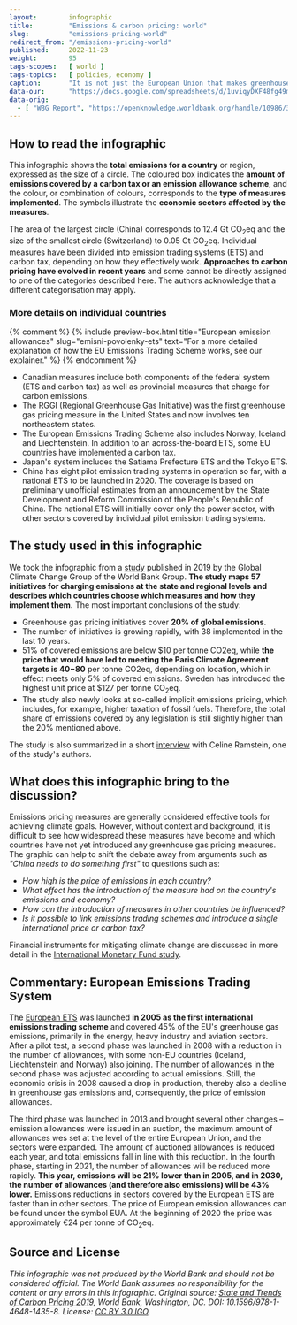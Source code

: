 ```yaml
---
layout:        infographic
title:         "Emissions & carbon pricing: world"
slug:          "emissions-pricing-world"
redirect_from: "/emissions-pricing-world"
published:     2022-11-23
weight:        95
tags-scopes:   [ world ]
tags-topics:   [ policies, economy ]
caption:       "It is not just the European Union that makes greenhouse gas emitters pay – carbon taxes and emission trading systems have also been established in many other countries around the world."
data-our:      "https://docs.google.com/spreadsheets/d/1uviqyDXF48fg49m9MKZV-ghN_nmoteMqfFgt01ouqjg/edit?usp=sharing"
data-orig:
  - [ "WBG Report", "https://openknowledge.worldbank.org/handle/10986/31755" ]
---
```


## How to read the infographic

This infographic shows the **total emissions for a country** or region, expressed as the size of a circle. The coloured box indicates the **amount of emissions covered by a carbon tax or an emission allowance scheme**, and the colour, or combination of colours, corresponds to the **type of measures implemented**. The symbols illustrate the **economic sectors affected by the measures**.

The area of the largest circle (China) corresponds to 12.4 Gt <glossary id="co2eq">CO<sub>2</sub>eq</glossary> and the size of the smallest circle (Switzerland) to 0.05 Gt CO<sub>2</sub>eq. Individual measures have been divided into emission trading systems (ETS) and carbon tax, depending on how they effectively work. **Approaches to carbon pricing have evolved in recent years** and some cannot be directly assigned to one of the categories described here. The authors acknowledge that a different categorisation may apply.

### More details on individual countries
{% comment %}
{% include preview-box.html
    title="European emission allowances"
    slug="emisni-povolenky-ets"
    text="For a more detailed explanation of how the EU Emissions Trading Scheme works, see our explainer."
%}
{% endcomment %}
* Canadian measures include both components of the federal system (ETS and carbon tax) as well as provincial measures that charge for carbon emissions.
* The RGGI (Regional Greenhouse Gas Initiative) was the first greenhouse gas pricing measure in the United States and now involves ten northeastern states.
* The European Emissions Trading Scheme also includes Norway, Iceland and Liechtenstein. In addition to an across-the-board ETS, some EU countries have implemented a carbon tax.
* Japan's system includes the Satiama Prefecture ETS and the Tokyo ETS.
* China has eight pilot emission trading systems in operation so far, with a national ETS to be launched in 2020. The coverage is based on preliminary unofficial estimates from an announcement by the State Development and Reform Commission of the People's Republic of China. The national ETS will initially cover only the power sector, with other sectors covered by individual pilot emission trading systems.

## The study used in this infographic

We took the infographic from a [study](https://openknowledge.worldbank.org/handle/10986/31755) published in 2019 by the Global Climate Change Group of the World Bank Group. **The study maps 57 initiatives for charging emissions at the state and regional levels and describes which countries choose which measures and how they implement them.** The most important conclusions of the study:

* Greenhouse gas pricing initiatives cover **20% of global emissions**.
* The number of initiatives is growing rapidly, with 38 implemented in the last 10 years.
* 51% of covered emissions are below $10 per tonne CO2eq, while **the price that would have led to meeting the Paris Climate Agreement targets is $40-$80** per tonne CO2eq, depending on location, which in effect meets only 5% of covered emissions. Sweden has introduced the highest unit price at $127 per tonne  CO<sub>2</sub>eq.
* The study also newly looks at so-called implicit emissions pricing, which includes, for example, higher taxation of fossil fuels. Therefore, the total share of emissions covered by any legislation is still slightly higher than the 20% mentioned above.

The study is also summarized in a short [interview](https://www.youtube.com/watch?v=jBcpZahjKcE)
with Celine Ramstein, one of the study's authors.

## What does this infographic bring to the discussion?

Emissions pricing measures are generally considered effective tools for achieving climate goals. However, without context and background, it is difficult to see how widespread these measures have become and which countries have not yet introduced any greenhouse gas pricing measures. The graphic can help to shift the debate away from arguments such as *"China needs to do something first"* to questions such as:

* *How high is the price of emissions in each country?*
* *What effect has the introduction of the measure had on the country's emissions and economy?*
* *How can the introduction of measures in other countries be influenced?*
* *Is it possible to link emissions trading schemes and introduce a single international price or carbon tax?*

Financial instruments for mitigating climate change are discussed in more detail in the [International Monetary Fund study](https://www.imf.org/en/Publications/FM/Issues/2019/09/12/fiscal-monitor-october-2019)<!--, from which we have translated [infographic](/infographics/mitigacni-opatreni-mmf), which compares the different mechanisms for controlling greenhouse gas emissions-->.

## Commentary: European Emissions Trading System

The [European ETS](https://ec.europa.eu/clima/policies/ets_en) was launched **in 2005 as the first international emissions trading scheme** and covered 45% of the EU's greenhouse gas emissions, primarily in the energy, heavy industry and aviation sectors. After a pilot test, a second phase was launched in 2008 with a reduction in the number of allowances, with some non-EU countries (Iceland, Liechtenstein and Norway) also joining. The number of allowances in the second phase was adjusted according to actual emissions. Still, the economic crisis in 2008 caused a drop in production, thereby also a decline in greenhouse gas emissions and, consequently, the price of emission allowances.

The third phase was launched in 2013 and brought several other changes – emission allowances were issued in an auction, the maximum amount of allowances wes set at the level of the entire European Union, and the sectors were expanded. The amount of auctioned allowances is reduced each year, and total emissions fall in line with this reduction. In the fourth phase, starting in 2021, the number of allowances will be reduced more rapidly. **This year, emissions will be 21% lower than in 2005, and in 2030, the number of allowances (and therefore also emissions) will be 43% lower.** Emissions reductions in sectors covered by the European ETS are faster than in other sectors. The price of European emission allowances can be found under the symbol EUA. At the beginning of 2020 the price was approximately €24 per tonne of CO<sub>2</sub>eq.

## Source and License

_This infographic was not produced by the World Bank and should not be considered official. The World Bank assumes no responsibility for the content or any errors in this infographic. Original source: [State and Trends of Carbon Pricing 2019](https://openknowledge.worldbank.org/handle/10986/31755), World Bank, Washington, DC. DOI: 10.1596/978-1-4648-1435-8. License: [CC BY 3.0 IGO](https://creativecommons.org/licenses/by/3.0/igo/)._

